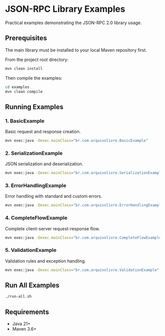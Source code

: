 # JSON-RPC Library Examples

Practical examples demonstrating the JSON-RPC 2.0 library usage.

## Prerequisites

The main library must be installed to your local Maven repository first.

From the project root directory:
```bash
mvn clean install
```

Then compile the examples:
```bash
cd examples
mvn clean compile
```

## Running Examples

### 1. BasicExample
Basic request and response creation.

```bash
mvn exec:java -Dexec.mainClass="br.com.arquivolivre.BasicExample"
```

### 2. SerializationExample
JSON serialization and deserialization.

```bash
mvn exec:java -Dexec.mainClass="br.com.arquivolivre.SerializationExample"
```

### 3. ErrorHandlingExample
Error handling with standard and custom errors.

```bash
mvn exec:java -Dexec.mainClass="br.com.arquivolivre.ErrorHandlingExample"
```

### 4. CompleteFlowExample
Complete client-server request-response flow.

```bash
mvn exec:java -Dexec.mainClass="br.com.arquivolivre.CompleteFlowExample"
```

### 5. ValidationExample
Validation rules and exception handling.

```bash
mvn exec:java -Dexec.mainClass="br.com.arquivolivre.ValidationExample"
```

## Run All Examples

```bash
./run-all.sh
```

## Requirements

- Java 21+
- Maven 3.6+
